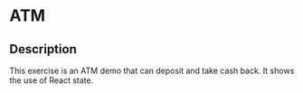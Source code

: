 # ATM

## Description

This exercise is an ATM demo that can deposit and take cash back. It shows the use of React state.
